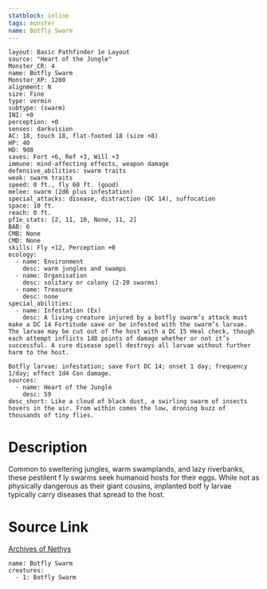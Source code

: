 ```yaml
---
statblock: inline
tags: monster
name: Botfly Swarm
---
```

```statblock
layout: Basic Pathfinder 1e Layout
source: "Heart of the Jungle"
Monster_CR: 4
name: Botfly Swarm
Monster_XP: 1200
alignment: N
size: Fine
type: vermin
subtype: (swarm)
INI: +0
perception: +0
senses: darkvision
AC: 18, touch 18, flat-footed 18 (size +8)
HP: 40
HD: 9d8
saves: Fort +6, Ref +3, Will +3
immune: mind-affecting effects, weapon damage
defensive_abilities: swarm traits
weak: swarm traits
speed: 0 ft., fly 60 ft. (good)
melee: swarm (2d6 plus infestation)
special_attacks: disease, distraction (DC 14), suffocation
space: 10 ft.
reach: 0 ft.
pf1e_stats: [2, 11, 10, None, 11, 2]
BAB: 6
CMB: None
CMD: None
skills: Fly +12, Perception +0
ecology:
  - name: Environment
    desc: warm jungles and swamps
  - name: Organisation
    desc: solitary or colony (2-20 swarms)
  - name: Treasure
    desc: none
special_abilities:
  - name: Infestation (Ex)
    desc: A living creature injured by a botfly swarm’s attack must make a DC 14 Fortitude save or be infested with the swarm’s larvae. The larvae may be cut out of the host with a DC 15 Heal check, though each attempt inflicts 1d8 points of damage whether or not it’s successful. A cure disease spell destroys all larvae without further harm to the host.

Botfly larvae: infestation; save Fort DC 14; onset 1 day; frequency 1/day; effect 1d4 Con damage.
sources:
  - name: Heart of the Jungle
    desc: 59
desc_short: Like a cloud of black dust, a swirling swarm of insects hovers in the air. From within comes the low, droning buzz of thousands of tiny flies.
```
# Description
Common to sweltering jungles, warm swamplands, and lazy riverbanks, these pestilent f ly swarms seek humanoid hosts for their eggs. While not as physically dangerous as their giant cousins, implanted botf ly larvae typically carry diseases that spread to the host.
# Source Link
[Archives of Nethys](https://aonprd.com/MonsterDisplay.aspx?ItemName=Botfly%20Swarm)
```encounter-table
name: Botfly Swarm
creatures:
  - 1: Botfly Swarm
```
